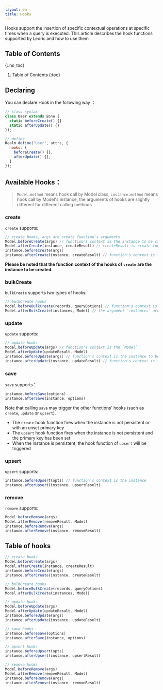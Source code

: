 ```yaml
---
layout: en
title: Hooks
---
```


Hooks support the insertion of specific contextual operations at specific times when a query is executed. This article describes the hook functions supported by Leoric and how to use them

## Table of Contents
{:.no_toc}

1. Table of Contents
{:toc}

## Declaring

You can declare Hook in the following way ：

```javascript
// class syntax
class User extends Bone {
  static beforeCreate() {}
  static afterUpdate() {}
});

// define
Realm.define('User', attrs, {
  hooks: {
    beforeCreate() {},
    afterUpdate() {},
  }
});
```

## Available Hooks：

> `Model.method` means hook call by Model class,  `instance.method` means hook call by Model's instance, the arguments of hooks are slightly different for different calling methods

### create

`create` supports:

```javascript
// create hooks, args are create function's arguments
Model.beforeCreate(args) // function's context is the instance to be created
Model.afterCreate(instance, createResult) // createResult is create function's returns
instance.beforeCreate(args)
instance.afterCreate(instance, createResult) // function's context is the instance to be created
```

**Please be noted that the function context of the hooks of `create` are the instance to be created.**

### bulkCreate

`bulkCreate` supports two types of hooks:

```javascript
// bulkCreate hooks
Model.beforeBulkCreate(records, queryOptions) // function's context is the Model
Model.afterBulkCreate(instances, Model) // the argument 'instances' are instances to be created
```

### update

`update` supports:

```javascript
// update hooks
Model.beforeUpdate(args) // function's context is the `Model`
Model.afterUpdate(updateResult, Model)
instance.beforeUpdate(args) // function's context is the instance to be created
instance.afterUpdate(instance, updateResult) // function's context is the instance to be created, 'updateResult' is update function's returns.
```

### save

`save` supports：
```javascript
instance.beforeSave(options)
instance.afterSave(instance, options)
```

Note that calling `save` may trigger the other functions' hooks (such as `create`, `update` or `upsert`).

- The `create` hook function fires when the instance is not persistent or with an unset primary key
- The `upsert` hook function fires when the instance is not persistent and the primary key has been set
- When the instance is persistent, the hook function of `upsert` will be triggered

### upsert

`upsert` supports:

```javascript
instance.beforeUpsert(opts) // function's context is the instance
instance.afterUpsert(instance, upsertResult)
```

### remove

`remove` supports:

```javascript
Model.beforeRemove(args)
Model.afterRemove(removeResult, Model)
instance.beforeRemove(args)
instance.afterRemove(instance, removeResult)
```

## Table of hooks

```javascript
// create hooks
Model.beforeCreate(args)
Model.afterCreate(instance, createResult)
instance.beforeCreate(args)
instance.afterCreate(instance, createResult)

// bulkCreate hooks
Model.beforeBulkCreate(records, queryOptions)
Model.afterBulkCreate(instances, Model)

// update hooks
Model.beforeUpdate(args)
Model.afterUpdate(updateResult, Model)
instance.beforeUpdate(args)
instance.afterUpdate(instance, updateResult)

// save hooks
instance.beforeSave(options)
instance.afterSave(instance, options)

// upsert hooks
instance.beforeUpsert(opts)
instance.afterUpsert(instance, upsertResult)

// remove hooks
Model.beforeRemove(args)
Model.afterRemove(removeResult, Model)
instance.beforeRemove(args)
instance.afterRemove(instance, removeResult)
```
